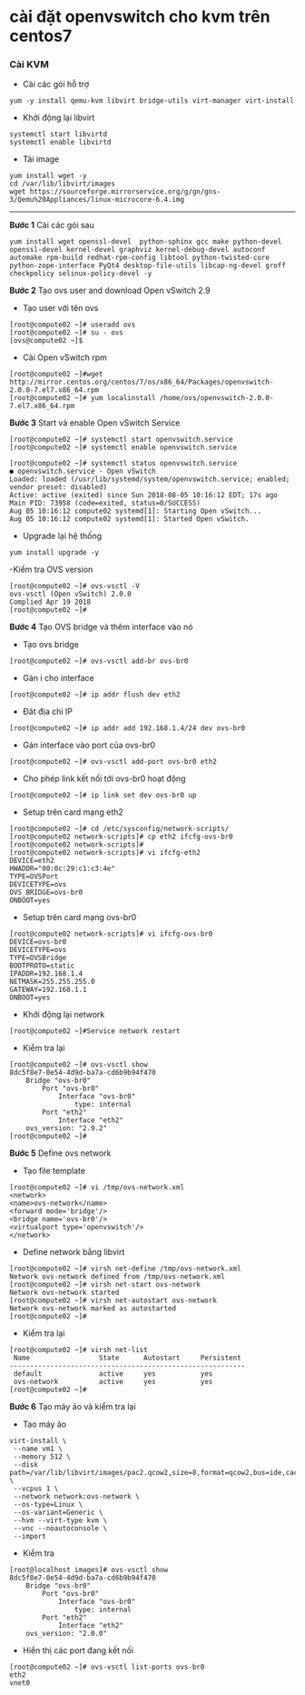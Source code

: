 # cài đặt openvswitch cho kvm trên centos7

### Cài KVM

- Cài các gói hỗ trợ
```
yum -y install qemu-kvm libvirt bridge-utils virt-manager virt-install
```
- Khởi động lại libvirt
```
systemctl start libvirtd
systemctl enable libvirtd
```
- Tải image
```
yum install wget -y
cd /var/lib/libvirt/images
wget https://sourceforge.mirrorservice.org/g/gn/gns-3/Qemu%20Appliances/linux-microcore-6.4.img
```

-----------

**Bước 1** Cài các gói sau
```
yum install wget openssl-devel  python-sphinx gcc make python-devel openssl-devel kernel-devel graphviz kernel-debug-devel autoconf automake rpm-build redhat-rpm-config libtool python-twisted-core python-zope-interface PyQt4 desktop-file-utils libcap-ng-devel groff checkpolicy selinux-policy-devel -y
```

**Bước 2** Tạo ovs user and download Open vSwitch 2.9

- Tạo user với tên ovs
```
[root@compute02 ~]# useradd ovs
[root@compute02 ~]# su - ovs
[ovs@compute02 ~]$
```

- Cài Open vSwitch rpm
```
[root@compute02 ~]#wget http://mirror.centos.org/centos/7/os/x86_64/Packages/openvswitch-2.0.0-7.el7.x86_64.rpm
[root@compute02 ~]# yum localinstall /home/ovs/openvswitch-2.0.0-7.el7.x86_64.rpm
```

**Bước 3** Start và enable Open vSwitch Service
```
[root@compute02 ~]# systemctl start openvswitch.service
[root@compute02 ~]# systemctl enable openvswitch.service

[root@compute02 ~]# systemctl status openvswitch.service
● openvswitch.service - Open vSwitch
Loaded: loaded (/usr/lib/systemd/system/openvswitch.service; enabled; vendor preset: disabled)
Active: active (exited) since Sun 2018-08-05 10:16:12 EDT; 17s ago
Main PID: 73958 (code=exited, status=0/SUCCESS)
Aug 05 10:16:12 compute02 systemd[1]: Starting Open vSwitch...
Aug 05 10:16:12 compute02 systemd[1]: Started Open vSwitch.

```
- Upgrade lại hệ thống
```
yum install upgrade -y
```
-Kiểm tra OVS version
```
[root@compute02 ~]# ovs-vsctl -V
ovs-vsctl (Open vSwitch) 2.0.0
Complied Apr 19 2018
[root@compute02 ~]#
```

**Bước 4** Tạo OVS bridge và thêm interface vào nó
- Tạo ovs bridge
```
[root@compute02 ~]# ovs-vsctl add-br ovs-br0
```
- Gán i cho interface
```
[root@compute02 ~]# ip addr flush dev eth2
```
- Đăt địa chỉ IP
```
[root@compute02 ~]# ip addr add 192.168.1.4/24 dev ovs-br0
```
- Gán interface vào port của ovs-br0
```
[root@compute02 ~]# ovs-vsctl add-port ovs-br0 eth2
```
- Cho phép link kết nối tới ovs-br0 hoạt động
```
[root@compute02 ~]# ip link set dev ovs-br0 up
```

- Setup trên card mạng eth2
```
[root@compute02 ~]# cd /etc/sysconfig/network-scripts/
[root@compute02 network-scripts]# cp eth2 ifcfg-ovs-br0
[root@compute02 network-scripts]#
[root@compute02 network-scripts]# vi ifcfg-eth2
DEVICE=eth2
HWADDR="00:0c:29:c1:c3:4e"
TYPE=OVSPort
DEVICETYPE=ovs
OVS_BRIDGE=ovs-br0
ONBOOT=yes
```
- Setup trên card mạng ovs-br0
```
[root@compute02 network-scripts]# vi ifcfg-ovs-br0
DEVICE=ovs-br0
DEVICETYPE=ovs
TYPE=OVSBridge
BOOTPROTO=static
IPADDR=192.168.1.4
NETMASK=255.255.255.0
GATEWAY=192.168.1.1
ONBOOT=yes
```
- Khởi động lại network
```
[root@compute02 ~]#Service network restart
```
- Kiểm tra lại 
```
[root@compute02 ~]# ovs-vsctl show
8dc5f8e7-0e54-4d9d-ba7a-cd6b9b94f470
    Bridge "ovs-br0"
        Port "ovs-br0"
            Interface "ovs-br0"
                type: internal
        Port "eth2"
            Interface "eth2"
    ovs_version: "2.9.2"
[root@compute02 ~]#
```
**Bước 5** Define ovs network
- Tạo file template
```
[root@compute02 ~]# vi /tmp/ovs-network.xml
<network>
<name>ovs-network</name>
<forward mode='bridge'/>
<bridge name='ovs-br0'/>
<virtualport type='openvswitch'/>
</network>
```
- Define network bằng libvirt
```
[root@compute02 ~]# virsh net-define /tmp/ovs-network.xml
Network ovs-network defined from /tmp/ovs-network.xml
[root@compute02 ~]# virsh net-start ovs-network
Network ovs-network started
[root@compute02 ~]# virsh net-autostart ovs-network
Network ovs-network marked as autostarted
[root@compute02 ~]#
```
- Kiểm tra lại
```
[root@compute02 ~]# virsh net-list
 Name                 State      Autostart     Persistent
----------------------------------------------------------
 default              active     yes           yes
 ovs-network          active     yes           yes
[root@compute02 ~]#
```
**Bước 6** Tạo máy ảo và kiểm tra lại
- Tạo máy ảo
```
virt-install \
 --name vm1 \
 --memory 512 \
 --disk path=/var/lib/libvirt/images/pac2.qcow2,size=8,format=qcow2,bus=ide,cache=none \
 --vcpus 1 \
 --network network:ovs-network \
 --os-type=Linux \
 --os-variant=Generic \
 --hvm --virt-type kvm \
 --vnc --noautoconsole \
 --import
```
- Kiểm tra 
```
[root@localhost images]# ovs-vsctl show
8dc5f8e7-0e54-4d9d-ba7a-cd6b9b94f470
    Bridge "ovs-br0"
        Port "ovs-br0"
            Interface "ovs-br0"
                type: internal
        Port "eth2"
            Interface "eth2"
    ovs_version: "2.0.0"
```
- Hiển thị các port đang kết nối
```
[root@compute02 ~]# ovs-vsctl list-ports ovs-br0
eth2
vnet0
```
